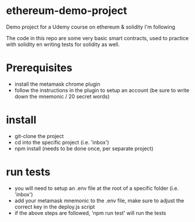 # ethereum-demo-project
Demo project for a Udemy course on ethereum &amp; solidity I'm following

The code in this repo are some very basic smart contracts, used to practice with solidity en writing tests for solidity as well.

# Prerequisites
- install the metamask chrome plugin
- follow the instructions in the plugin to setup an account (be sure to write down the mnemonic / 20 secret words)

# install
- git-clone the project
- cd into the specific project (i.e. 'inbox')
- npm install (needs to be done once, per separate project)

# run tests
- you will need to setup an .env file at the root of a specific folder (i.e. 'inbox')
- add your metamask mnemonic to the .env file, make sure to adjust the correct key in the deploy.js script
- if the above steps are followed, 'npm run test' will run the tests
